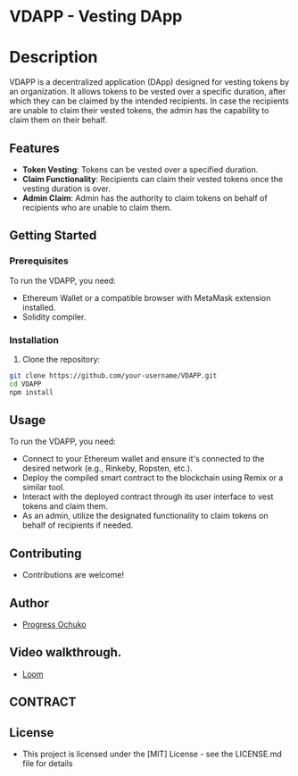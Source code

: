 # VDAPP - Vesting DApp


# Description
VDAPP is a decentralized application (DApp) designed for vesting tokens by an organization. It allows tokens to be vested over a specific duration, after which they can be claimed by the intended recipients. In case the recipients are unable to claim their vested tokens, the admin has the capability to claim them on their behalf.

## Features

- **Token Vesting**: Tokens can be vested over a specified duration.
- **Claim Functionality**: Recipients can claim their vested tokens once the vesting duration is over.
- **Admin Claim**: Admin has the authority to claim tokens on behalf of recipients who are unable to claim them.

## Getting Started

### Prerequisites

To run the VDAPP, you need:

- Ethereum Wallet or a compatible browser with MetaMask extension installed.
- Solidity compiler.

### Installation

1. Clone the repository:

```bash
git clone https://github.com/your-username/VDAPP.git
cd VDAPP
npm install
```

## Usage

To run the VDAPP, you need:

- Connect to your Ethereum wallet and ensure it's connected to the desired network (e.g., Rinkeby, Ropsten, etc.).
- Deploy the compiled smart contract to the blockchain using Remix or a similar tool.
- Interact with the deployed contract through its user interface to vest tokens and claim them.
- As an admin, utilize the designated functionality to claim tokens on behalf of recipients if needed.

## Contributing
- Contributions are welcome!

## Author
- [Progress Ochuko](https://twitter.com/koxy_dev)

## Video walkthrough.
- [Loom](https://www.loom.com/share/f60576bd874c4aa4b253cdab638293cd?src=composer.)

## CONTRACT


## License
- This project is licensed under the [MIT] License - see the LICENSE.md file for details

